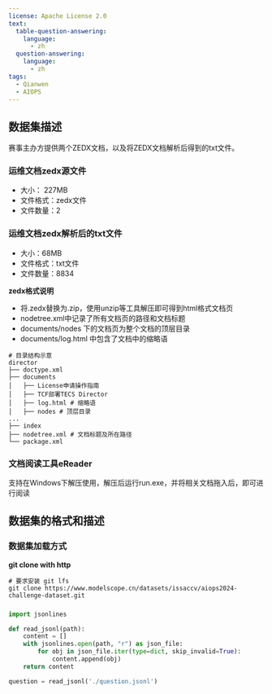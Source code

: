```yaml
---
license: Apache License 2.0
text:
  table-question-answering:
    language:
      - zh
  question-answering:
    language:
      - zh
tags:
  - Qianwen
  - AIOPS
---
```


## 数据集描述
赛事主办方提供两个ZEDX文档，以及将ZEDX文档解析后得到的txt文件。

### 运维文档zedx源文件
- 大小： 227MB
- 文件格式：zedx文件
- 文件数量：2

### 运维文档zedx解析后的txt文件
- 大小：68MB
- 文件格式：txt文件
- 文件数量：8834

**zedx格式说明**
- 将.zedx替换为.zip，使用unzip等工具解压即可得到html格式文档页
- nodetree.xml中记录了所有文档页的路径和文档标题
- documents/nodes 下的文档页为整个文档的顶层目录
- documents/log.html 中包含了文档中的缩略语

```shell
# 目录结构示意
director
├── doctype.xml
├── documents
│   ├── License申请操作指南
│   ├── TCF部署TECS Director
│   ├── log.html # 缩略语
│   ├── nodes # 顶层目录
...
├── index
├── nodetree.xml # 文档标题及所在路径
└── package.xml
```

### 文档阅读工具eReader
支持在Windows下解压使用，解压后运行run.exe，并将相关文档拖入后，即可进行阅读

## 数据集的格式和描述
### 数据集加载方式
**git clone with http**
```shell
# 要求安装 git lfs
git clone https://www.modelscope.cn/datasets/issaccv/aiops2024-challenge-dataset.git
```

###

```python
import jsonlines

def read_jsonl(path):
    content = []
    with jsonlines.open(path, "r") as json_file:
        for obj in json_file.iter(type=dict, skip_invalid=True):
            content.append(obj)
    return content

question = read_jsonl('./question.jsonl')
```